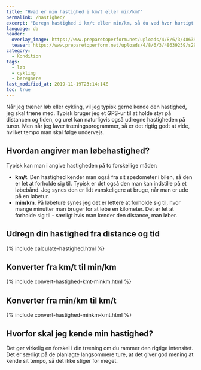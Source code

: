 ```yaml
---
title: "Hvad er min hastighed i km/t eller min/km?"
permalink: /hastighed/
excerpt: "Beregn hastighed i km/t eller min/km, så du ved hvor hurtigt du løber eller cykler eller til at lave træningsprogrammer med."
language: da
header:
  overlay_image: https://www.preparetoperform.net/uploads/4/8/6/3/48639259/s293680962926849687_p21_i4_w2560.jpeg
  teaser: https://www.preparetoperform.net/uploads/4/8/6/3/48639259/s293680962926849687_p21_i4_w2560.jpeg
category:
  - Kondition
tags:
  - løb
  - cykling
  - beregnere
last_modified_at: 2019-11-19T23:14:14Z
toc: true
---
```


Når jeg træner løb eller cykling, vil jeg typisk gerne kende den hastighed, jeg skal træne med. Typisk bruger jeg et GPS-ur til at holde styr på distancen og tiden, og uret kan naturligvis også udregne hastigheden på turen. Men når jeg laver træningsprogrammer, så er det rigtig godt at vide, hvilket tempo man skal følge undervejs.

## Hvordan angiver man løbehastighed?

Typisk kan man i angive hastigheden på to forskellige måder:

- **km/t**. Den hastighed kender man også fra sit spedometer i bilen, så den er let at forholde sig til. Typisk er det også den man kan indstille på et løbebånd. Jeg synes den er lidt vanskeligere at bruge, når man er ude på en løbetur.
- **min/km**. På løbeture synes jeg det er lettere at forholde sig til, hvor mange minutter man bruger for at løbe en kilometer. Det er let at forholde sig til - særligt hvis man kender den distance, man løber.

## Udregn din hastighed fra distance og tid

{% include calculate-hastighed.html %}

## Konverter fra km/t til min/km

{% include convert-hastighed-kmt-minkm.html %}

## Konverter fra min/km til km/t

{% include convert-hastighed-minkm-kmt.html %}

## Hvorfor skal jeg kende min hastighed?

Det gør virkelig en forskel i din træning om du rammer den rigtige intensitet. Det er særligt på de planlagte langsommere ture, at det giver god mening at kende sit tempo, så det ikke stiger for meget.
